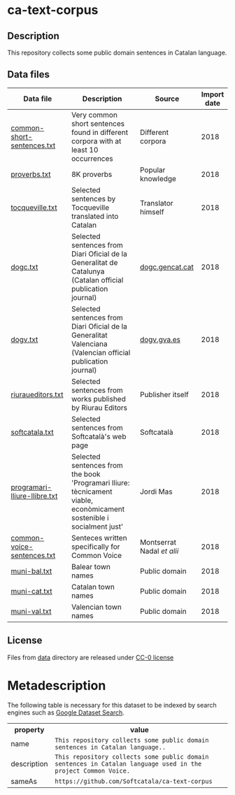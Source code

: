# ca-text-corpus
## Description
This repository collects some public domain sentences in Catalan language.

## Data files
| Data file        | Description | Source | Import date |
| ------------- |-------------| -----| ---- |
| [common-short-sentences.txt](./data/common-short-sentences.txt) | Very common short sentences found in different corpora with at least 10 occurrences | Different corpora | 2018 |
| [proverbs.txt](./data/proverbs.txt) | 8K proverbs | Popular knowledge  | 2018 |
| [tocqueville.txt](./data/tocqueville.txt) | Selected sentences by Tocqueville translated into Catalan | Translator himself  | 2018 |
| [dogc.txt](./data/dogc.txt) | Selected sentences from Diari Oficial de la Generalitat de Catalunya (Catalan official publication journal) | [dogc.gencat.cat](http://dogc.gencat.cat)  | 2018 |
| [dogv.txt](./data/dogv.txt) | Selected sentences from Diari Oficial de la Generalitat Valenciana (Valencian official publication journal) | [dogv.gva.es](http://www.dogv.gva.es/)  | 2018 |
| [riuraueditors.txt](./data/riuraueditors.txt) | Selected sentences from works published by Riurau Editors | Publisher itself | 2018 |
| [softcatala.txt](./data/softcatala.txt) | Selected sentences from Softcatalà's web page | Softcatalà | 2018 |
| [programari-lliure-llibre.txt](./data/programari-lliure-llibre.txt) | Selected sentences from the book 'Programari lliure: tècnicament viable, econòmicament sostenible i socialment just' | Jordi Mas | 2018 |
| [common-voice-sentences.txt](./data/common-voice-sentences.txt) | Senteces written specifically for Common Voice | Montserrat Nadal *et alii* | 2018 |
| [muni-bal.txt](./data/muni-bal.txt) | Balear town names | Public domain | 2018 |
| [muni-cat.txt](./data/muni-cat.txt) | Catalan town names | Public domain | 2018 |
| [muni-val.txt](./data/muni-val.txt) | Valencian town names | Public domain | 2018 |


## License
Files from [data](./data) directory are released under [CC-0 license](https://creativecommons.org/choose/zero/?lang=ca)

# Metadescription

The following table is necessary for this dataset to be indexed by search
engines such as <a href="https://g.co/datasetsearch">Google Dataset Search</a>.

<div itemscope itemtype="http://schema.org/Dataset">
  <table>
    <tr>
      <th>property</th>
      <th>value</th>
    </tr>
    <tr>
      <td>name</td>
      <td><code itemprop="name">This repository collects some public domain sentences in Catalan language..</code></td>
    </tr>
    <tr>
      <td>description</td>
      <td><code itemprop="description">This repository collects some public domain sentences in Catalan language used in the project Common Voice.</code></td>
    </tr>
    <tr>
      <td>sameAs</td>
      <td><code itemprop="sameAs">https://github.com/Softcatala/ca-text-corpus</code></td>
    </tr>
  </table>
</div>




